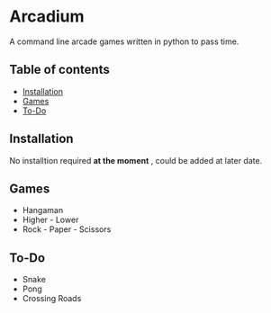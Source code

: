 # Arcadium

A command line arcade games written in python to pass time.


## Table of contents

* [Installation](https://github.com/HushmKun/Arcadium#installation)
* [Games](https://github.com/HushmKun/Arcadium#games)
* [To-Do](https://github.com/HushmKun/Arcadium#to-do)



## Installation
No installtion required **at the moment** , could be added at later date.

## Games
* Hangaman
* Higher - Lower
* Rock - Paper - Scissors

## To-Do 
* Snake
* Pong 
* Crossing Roads



